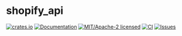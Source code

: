 # shopify_api

[![crates.io](https://img.shields.io/crates/v/shopify_api.svg)](https://crates.io/crates/shopify_api)
[![Documentation](https://docs.rs/shopify_api/badge.svg)](https://docs.rs/shopify_api)
[![MIT/Apache-2 licensed](https://img.shields.io/crates/l/shopify_api.svg)](./LICENSE-APACHE)
[![CI](https://github.com/0xtlt/shopify_api/actions/workflows/ci.yml/badge.svg)](https://github.com/0xtlt/shopify_api/actions/workflows/ci.yml)
[![Issues](https://img.shields.io/github/issues/0xtlt/shopify_api)](https://img.shields.io/github/issues/0xtlt/shopify_api)

